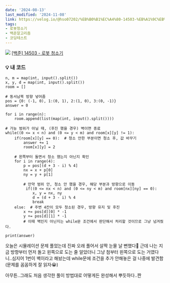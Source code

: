 ```yaml
---
date: '2024-08-13'
last_modified: '2024-11-08'
link: https://velog.io/@hso07202/%EB%B0%B1%EC%A4%80-14503-%EB%A1%9C%EB%B4%87-%EC%B2%AD%EC%86%8C%EA%B8%B0
tags:
- 로봇청소기
- 백준알고리즘
- 코딩테스트
---
```


![](https://velog.velcdn.com/images/hso07202/post/56af5654-2a9a-48db-8f91-c4c98db523ef/image.png) [[백준] 14503 - 로봇 청소기](https://www.acmicpc.net/problem/14503)

### 💡 내 코드
    
    
    n, m = map(int, input().split())
    x, y, d = map(int, input().split())
    room = []
    
    # 동서남북 방향 넣어줌
    pos = {0: (-1, 0), 1:(0, 1), 2:(1, 0), 3:(0, -1)}
    answer = 0
    
    for i in range(n):
        room.append(list(map(int, input().split())))
    
    # 가능 범위가 아닐 때, (후진 했을 경우) 벽이면 종료
    while((0 <= x < n) and (0 <= y < m) and room[x][y] != 1):
        if(room[x][y] == 0):  # 청소 안한 부분이면 청소 후, 값 바꾸기
            answer += 1
            room[x][y] = 2
    
        # 왼쪽부터 돌면서 청소 했는지 아닌지 확인
        for i in range(4):
            p = pos[(d + 3 - i) % 4]
            nx = x + p[0]
            ny = y + p[1]
    
            # 만약 범위 안, 청소 안 했을 경우, 해당 부분과 방향으로 이동
             if((0 <= nx < n) and (0 <= ny < m) and room[nx][ny] == 0):
                x, y = nx, ny
                d = (d + 3 - i) % 4
                break
        else:  # 주변 4칸이 모두 청소된 경우, 방향 유지 및 후진
            x += pos[d][0] * -1
            y += pos[d][1] * -1
            # 이때 벽인지 아닌지는 while문 조건에서 판단해서 처리할 것이므로 그냥 넘겨줬다.
    
    print(answer)

오늘은 시뮬레이션 문제 풀었는데 진짜 오래 풀어서 살짝 눈물 날 뻔했다🤯 근데 나는 지금 방향부터 먼저 돌고 왼쪽으로 도는 줄 알았더니 그냥 첨부터 왼쪽으로 도는 거였다니..심지어 1번이 벽이라고 해놨는데 while문에 조건을 추가 안해놓은 걸 나중에 발견함(문제를 꼼꼼하게 잘 읽자😭)

아무튼..그래도 처음 생각한 풀이 방법대로 어떻게든 완성해서 뿌듯하다..짠